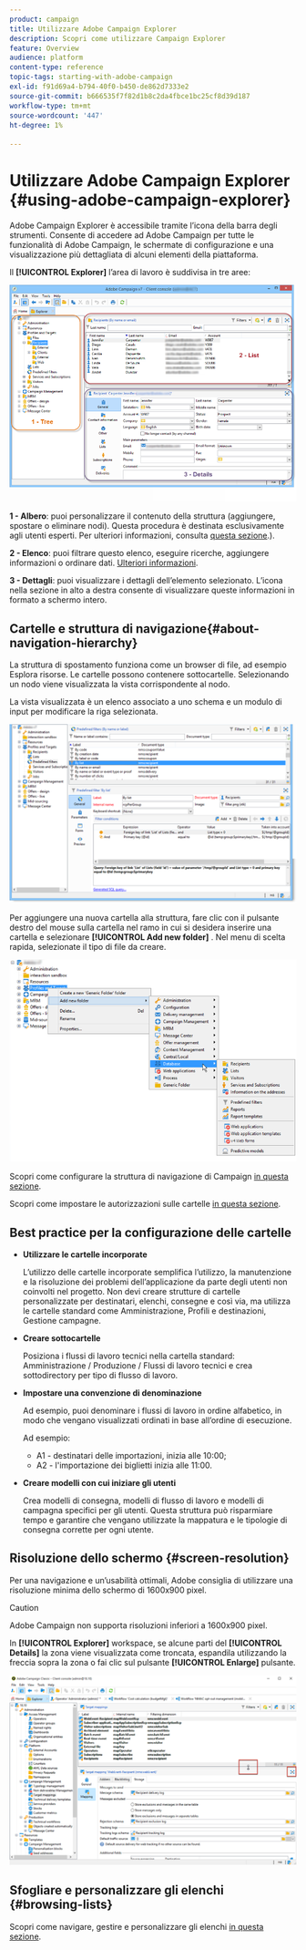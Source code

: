 ```yaml
---
product: campaign
title: Utilizzare Adobe Campaign Explorer
description: Scopri come utilizzare Campaign Explorer
feature: Overview
audience: platform
content-type: reference
topic-tags: starting-with-adobe-campaign
exl-id: f91d69a4-b794-40f0-b450-de862d7333e2
source-git-commit: b666535f7f82d1b8c2da4fbce1bc25cf8d39d187
workflow-type: tm+mt
source-wordcount: '447'
ht-degree: 1%

---
```


# Utilizzare Adobe Campaign Explorer {#using-adobe-campaign-explorer}



Adobe Campaign Explorer è accessibile tramite l’icona della barra degli strumenti. Consente di accedere ad Adobe Campaign per tutte le funzionalità di Adobe Campaign, le schermate di configurazione e una visualizzazione più dettagliata di alcuni elementi della piattaforma.

Il **[!UICONTROL Explorer]** l’area di lavoro è suddivisa in tre aree:

![](assets/s_ncs_user_navigation.png)

**1 - Albero**: puoi personalizzare il contenuto della struttura (aggiungere, spostare o eliminare nodi). Questa procedura è destinata esclusivamente agli utenti esperti. Per ulteriori informazioni, consulta  [questa sezione](#about-navigation-hierarchy).).

**2 - Elenco**: puoi filtrare questo elenco, eseguire ricerche, aggiungere informazioni o ordinare dati. [Ulteriori informazioni](adobe-campaign-ui-lists.md).

**3 - Dettagli**: puoi visualizzare i dettagli dell’elemento selezionato. L’icona nella sezione in alto a destra consente di visualizzare queste informazioni in formato a schermo intero.

## Cartelle e struttura di navigazione{#about-navigation-hierarchy}

La struttura di spostamento funziona come un browser di file, ad esempio Esplora risorse. Le cartelle possono contenere sottocartelle. Selezionando un nodo viene visualizzata la vista corrispondente al nodo.

La vista visualizzata è un elenco associato a uno schema e un modulo di input per modificare la riga selezionata.

![](assets/d_ncs_integration_navigation.png)

Per aggiungere una nuova cartella alla struttura, fare clic con il pulsante destro del mouse sulla cartella nel ramo in cui si desidera inserire una cartella e selezionare **[!UICONTROL Add new folder]** . Nel menu di scelta rapida, selezionate il tipo di file da creare.

![](assets/d_ncs_integration_navigation_create.png)

Scopri come configurare la struttura di navigazione di Campaign [in questa sezione](../../configuration/using/configuration.md).

Scopri come impostare le autorizzazioni sulle cartelle [in questa sezione](access-management-folders.md).

## Best practice per la configurazione delle cartelle

* **Utilizzare le cartelle incorporate**

  L’utilizzo delle cartelle incorporate semplifica l’utilizzo, la manutenzione e la risoluzione dei problemi dell’applicazione da parte degli utenti non coinvolti nel progetto. Non devi creare strutture di cartelle personalizzate per destinatari, elenchi, consegne e così via, ma utilizza le cartelle standard come Amministrazione, Profili e destinazioni, Gestione campagne.

* **Creare sottocartelle**

  Posiziona i flussi di lavoro tecnici nella cartella standard: Amministrazione / Produzione / Flussi di lavoro tecnici e crea sottodirectory per tipo di flusso di lavoro.

* **Impostare una convenzione di denominazione**

  Ad esempio, puoi denominare i flussi di lavoro in ordine alfabetico, in modo che vengano visualizzati ordinati in base all’ordine di esecuzione.

  Ad esempio:

   * A1 - destinatari delle importazioni, inizia alle 10:00;
   * A2 - l&#39;importazione dei biglietti inizia alle 11:00.

* **Creare modelli con cui iniziare gli utenti**

  Crea modelli di consegna, modelli di flusso di lavoro e modelli di campagna specifici per gli utenti. Questa struttura può risparmiare tempo e garantire che vengano utilizzate la mappatura e le tipologie di consegna corrette per ogni utente.

## Risoluzione dello schermo {#screen-resolution}

Per una navigazione e un’usabilità ottimali, Adobe consiglia di utilizzare una risoluzione minima dello schermo di 1600x900 pixel.

>[!CAUTION]
>
>Adobe Campaign non supporta risoluzioni inferiori a 1600x900 pixel.

In **[!UICONTROL Explorer]** workspace, se alcune parti del **[!UICONTROL Details]** la zona viene visualizzata come troncata, espandila utilizzando la freccia sopra la zona o fai clic sul pulsante **[!UICONTROL Enlarge]** pulsante.

![](assets/s_ncs_user_resolution.png)

## Sfogliare e personalizzare gli elenchi {#browsing-lists}

Scopri come navigare, gestire e personalizzare gli elenchi [in questa sezione](adobe-campaign-ui-lists.md).
